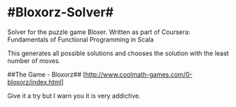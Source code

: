 #Bloxorz-Solver#
==============

Solver for the puzzle game Bloxer. Written as part of Coursera: Fundamentals of Functional Programming in Scala

This generates all possible solutions and chooses the solution with the least number of moves.

##The Game - Bloxorz##
[http://www.coolmath-games.com/0-bloxorz/index.html]

Give it a try but I warn you it is very addictive.